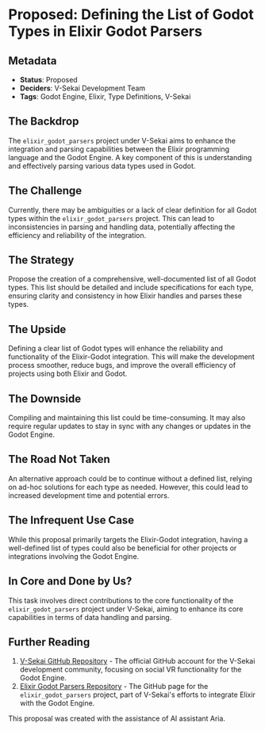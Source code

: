 # Proposed: Defining the List of Godot Types in Elixir Godot Parsers

## Metadata

- **Status**: Proposed
- **Deciders**: V-Sekai Development Team
- **Tags**: Godot Engine, Elixir, Type Definitions, V-Sekai

## The Backdrop

The `elixir_godot_parsers` project under V-Sekai aims to enhance the integration and parsing capabilities between the Elixir programming language and the Godot Engine. A key component of this is understanding and effectively parsing various data types used in Godot.

## The Challenge

Currently, there may be ambiguities or a lack of clear definition for all Godot types within the `elixir_godot_parsers` project. This can lead to inconsistencies in parsing and handling data, potentially affecting the efficiency and reliability of the integration.

## The Strategy

Propose the creation of a comprehensive, well-documented list of all Godot types. This list should be detailed and include specifications for each type, ensuring clarity and consistency in how Elixir handles and parses these types.

## The Upside

Defining a clear list of Godot types will enhance the reliability and functionality of the Elixir-Godot integration. This will make the development process smoother, reduce bugs, and improve the overall efficiency of projects using both Elixir and Godot.

## The Downside

Compiling and maintaining this list could be time-consuming. It may also require regular updates to stay in sync with any changes or updates in the Godot Engine.

## The Road Not Taken

An alternative approach could be to continue without a defined list, relying on ad-hoc solutions for each type as needed. However, this could lead to increased development time and potential errors.

## The Infrequent Use Case

While this proposal primarily targets the Elixir-Godot integration, having a well-defined list of types could also be beneficial for other projects or integrations involving the Godot Engine.

## In Core and Done by Us?

This task involves direct contributions to the core functionality of the `elixir_godot_parsers` project under V-Sekai, aiming to enhance its core capabilities in terms of data handling and parsing.

## Further Reading

1. [V-Sekai GitHub Repository](https://github.com/v-sekai) - The official GitHub account for the V-Sekai development community, focusing on social VR functionality for the Godot Engine.
2. [Elixir Godot Parsers Repository](https://github.com/v-sekai/elixir_godot_parsers) - The GitHub page for the `elixir_godot_parsers` project, part of V-Sekai's efforts to integrate Elixir with the Godot Engine.

This proposal was created with the assistance of AI assistant Aria.
